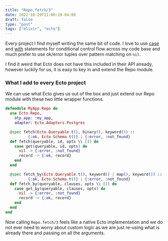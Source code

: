 ```yaml
---
title: "Repo.fetch/3"
date: 2022-10-29T11:00:10-04:00
draft: false
type: "post"
tags: ["elixir", "ecto"]
---
```


Every project I find myself writing the same bit of code.
I love to use [case](https://hexdocs.pm/elixir/Kernel.SpecialForms.html#case/2)
and [with](https://hexdocs.pm/elixir/Kernel.SpecialForms.html#with/1)
statements for conditional control flow across my code base and much prefer to
use ok/error tuples over pattern matching on `nil`.

I find it weird that Ecto does not have this included in their API already, however luckily for us,
it is easy to key in and extend the Repo module.

### What I add to every Ecto project

We can use what Ecto gives us out of the box and just extend our Repo module
with these two little wrapper functions.

```elixir
defmodule MyApp.Repo do
  use Ecto.Repo,
    otp_app: :my_app,
    adapter: Ecto.Adapters.Postgres

  @spec fetch(Ecto.Queryable.t(), binary(), keyword()) ::
          {:ok, Ecto.Schema.t()} | {:error, :not_found}
  def fetch(queryable, id, opts \\ []) do
    case get(queryable, id, opts) do
      nil -> {:error, :not_found}
      record -> {:ok, record}
    end
  end

  @spec fetch_by(Ecto.Queryable.t(), keyword() | map(), keyword()) ::
          {:ok, Ecto.Schema.t()} | {:error, :not_found}
  def fetch_by(queryable, clauses, opts \\ []) do
    case get_by(queryable, clauses, opts) do
      nil -> {:error, :not_found}
      record -> {:ok, record}
    end
  end
end
```

Now calling `Repo.fetch/3` feels like a native Ecto implementation and we do
not ever need to worry about custom logic as we are just re-using what is
already there and passing on all the arguments.
